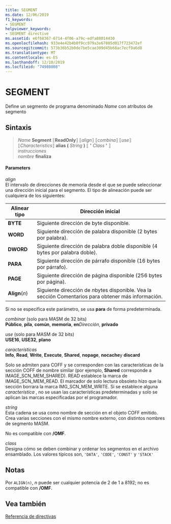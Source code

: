 ```yaml
---
title: SEGMENT
ms.date: 12/06/2019
f1_keywords:
- SEGMENT
helpviewer_keywords:
- SEGMENT directive
ms.assetid: e6f68367-6714-4f06-a79c-edfa88014430
ms.openlocfilehash: 933e4e42b4b0f9cc979a3e67805d017f723472ef
ms.sourcegitcommit: 573b36b52b0de7be5cae309d45b68ac7ecf9a6d8
ms.translationtype: MT
ms.contentlocale: es-ES
ms.lasthandoff: 12/10/2019
ms.locfileid: "74988008"
---
```

# <a name="segment"></a>SEGMENT

Define un segmento de programa denominado *Name* con atributos de segmento

## <a name="syntax"></a>Sintaxis

> *Name* **Segment** ⟦**ReadOnly**⟧ ⟦*align*⟧ ⟦*combina*⟧ ⟦*use*⟧ ⟦*Characteristics*⟧ **alias (** _String_ **)** ⟦ __'__ *Class* __'__ ⟧ \
> *instrucciones*\
> *nombre* **finaliza**

#### <a name="parameters"></a>Parameters

*align*<br/>
El intervalo de direcciones de memoria desde el que se puede seleccionar una dirección inicial para el segmento. El tipo de alineación puede ser cualquiera de los siguientes:

|Alinear tipo|Dirección inicial|
|----------------|----------------------|
|**BYTE**|Siguiente dirección de byte disponible.|
|**WORD**|Siguiente dirección de palabra disponible (2 bytes por palabra).|
|**DWORD**|Siguiente dirección de palabra doble disponible (4 bytes por palabra doble).|
|**PARA**|Siguiente dirección de párrafo disponible (16 bytes por párrafo).|
|**PAGE**|Siguiente dirección de página disponible (256 bytes por página).|
|**Align**(*n*)|Siguiente dirección de *n*bytes disponible. Vea la sección Comentarios para obtener más información.|

Si no se especifica este parámetro, se usa **para** de forma predeterminada.

*combinar* (solo para MASM de 32 bits) \
**Público**, **pila**, **común**, **memoria**, **en**<em>Dirección</em>, **privado**

*use* (solo para MASM de 32 bits) \
**USE16**, **USE32**, **plano**

*características*\
**Info**, **Read**, **Write**, **Execute**, **Shared**, **nopage**, **nocache**y **discard**

Solo se admiten para COFF y se corresponden con las características de la sección COFF de nombre similar (por ejemplo, **Shared** corresponde a IMAGE_SCN_MEM_SHARED). READ establece la marca de IMAGE_SCN_MEM_READ. El marcador de solo lectura obsoleto hizo que la sección borrara la marca IMG_SCN_MEM_WRITE. Si se establece alguna *característica* , no se usan las características predeterminadas y solo se aplican las marcas especificadas por el programador.

_string_\
Esta cadena se usa como nombre de sección en el objeto COFF emitido.  Crea varias secciones con el mismo nombre externo, con distintos nombres de segmento MASM.

No es compatible con **/OMF**.

*class*\
Designa cómo se deben combinar y ordenar los segmentos en el archivo ensamblado. Los valores típicos son, `'DATA'`, `'CODE'`, `'CONST'` y `'STACK'`

## <a name="remarks"></a>Notas

Por `ALIGN(n)`, *n* puede ser cualquier potencia de 2 de 1 a 8192; no es compatible con **/OMF**.

## <a name="see-also"></a>Vea también

[Referencia de directivas](directives-reference.md)
